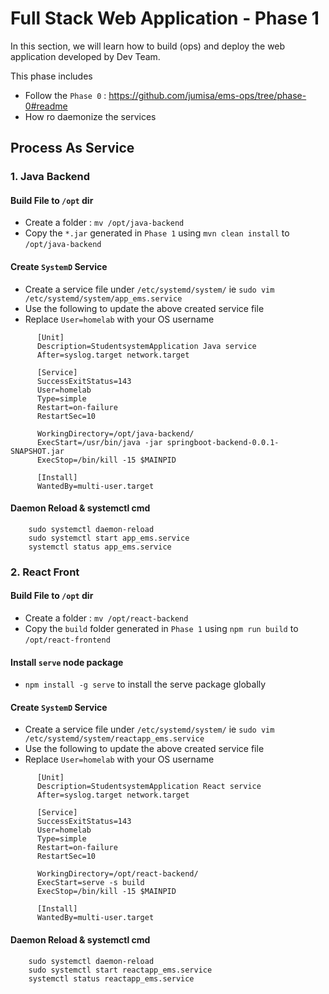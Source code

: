 # Full Stack Web Application - Phase 1
In this section, we will learn how to build (ops) and deploy the web application developed by Dev Team.

This phase includes

- Follow the `Phase 0` : https://github.com/jumisa/ems-ops/tree/phase-0#readme 
- How ro daemonize the services

## Process As Service 
 ### 1. Java Backend
 #### Build File to `/opt` dir
- Create a folder : `mv /opt/java-backend`
- Copy the `*.jar` generated in `Phase 1` using `mvn clean install` to `/opt/java-backend`


 #### Create `SystemD` Service
 - Create a service file under `/etc/systemd/system/` ie `sudo vim /etc/systemd/system/app_ems.service`
 - Use the following to update the above created service file
 - Replace `User=homelab` with your OS username
  ```
        [Unit]
        Description=StudentsystemApplication Java service
        After=syslog.target network.target
        
        [Service]
        SuccessExitStatus=143
        User=homelab
        Type=simple
        Restart=on-failure
        RestartSec=10
        
        WorkingDirectory=/opt/java-backend/
        ExecStart=/usr/bin/java -jar springboot-backend-0.0.1-SNAPSHOT.jar
        ExecStop=/bin/kill -15 $MAINPID
        
        [Install]
        WantedBy=multi-user.target
  ```
  
 #### Daemon Reload & systemctl cmd
```
    sudo systemctl daemon-reload
    sudo systemctl start app_ems.service
    systemctl status app_ems.service
```  
 ### 2. React Front
 #### Build File to `/opt` dir
- Create a folder : `mv /opt/react-backend`
- Copy the `build` folder generated in `Phase 1` using `npm run build` to `/opt/react-frontend`


 #### Install `serve` node package
 - `npm install -g serve` to install the serve package globally

 #### Create `SystemD` Service
 - Create a service file under `/etc/systemd/system/` ie `sudo vim /etc/systemd/system/reactapp_ems.service`
 - Use the following to update the above created service file
 - Replace `User=homelab` with your OS username
  ```
        [Unit]
        Description=StudentsystemApplication React service
        After=syslog.target network.target
        
        [Service]
        SuccessExitStatus=143
        User=homelab
        Type=simple
        Restart=on-failure
        RestartSec=10
        
        WorkingDirectory=/opt/react-backend/
        ExecStart=serve -s build
        ExecStop=/bin/kill -15 $MAINPID
        
        [Install]
        WantedBy=multi-user.target
  ```
  
 #### Daemon Reload & systemctl cmd
```
    sudo systemctl daemon-reload
    sudo systemctl start reactapp_ems.service
    systemctl status reactapp_ems.service
```  
 